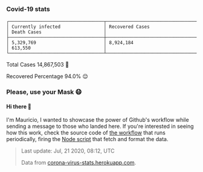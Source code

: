 
### Covid-19 stats

```
┌───────────────────────────────────┬───────────────────────────────────┬───────────────────────────────────┐
│ Currently infected                │ Recovered Cases                   │ Death Cases                       │
├───────────────────────────────────┼───────────────────────────────────┼───────────────────────────────────┤
│ 5,329,769                         │ 8,924,184                         │ 613,550                           │
└───────────────────────────────────┴───────────────────────────────────┴───────────────────────────────────┘
```

Total Cases 14,867,503 🦠

Recovered Percentage 94.0% 😌

### Please, use your Mask 😷

#### Hi there 👋
I'm Mauricio, I wanted to showcase the power of Github's workflow while sending a message to those who landed here.
If you're interested in seeing how this work, check the source code of [the workflow](https://github.com/mdottavio/mdottavio/blob/master/.github/workflows/updateReadme.yml) that runs periodically, firing
the [Node script](https://github.com/mdottavio/mdottavio/tree/covidstats) that fetch and format the data.

> Last update: Jul, 21 2020, 08:12, UTC
>
> Data from [corona-virus-stats.herokuapp.com](https://corona-virus-stats.herokuapp.com/api/v1/cases/general-stats).
